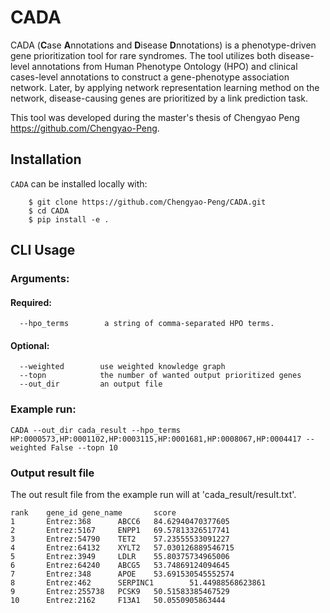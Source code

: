 # CADA
CADA (**C**ase **A**nnotations and **D**isease **D**nnotations)  is a phenotype-driven gene prioritization tool for rare syndromes. The tool utilizes both disease-level annotations from Human Phenotype Ontology (HPO) and clinical cases-level annotations to construct a gene-phenotype association network. Later, by applying network representation learning method on the network, disease-causing genes are prioritized by a link prediction task.

This tool was developed during the master's thesis of Chengyao Peng <https://github.com/Chengyao-Peng>.

       
## Installation

``CADA`` can be installed locally with:
```
    $ git clone https://github.com/Chengyao-Peng/CADA.git
    $ cd CADA
    $ pip install -e . 
```
 
## CLI Usage 
### Arguments:
#### Required:
```
  --hpo_terms        a string of comma-separated HPO terms.
```
#### Optional:
```
  --weighted        use weighted knowledge graph
  --topn            the number of wanted output prioritized genes
  --out_dir         an output file
```
### Example run:
```
CADA --out_dir cada_result --hpo_terms HP:0000573,HP:0001102,HP:0003115,HP:0001681,HP:0008067,HP:0004417 --weighted False --topn 10
```
### Output result file
The out result file from the example run will at 'cada_result/result.txt'.
```
rank    gene_id gene_name       score
1       Entrez:368      ABCC6   84.62940470377605
2       Entrez:5167     ENPP1   69.57813326517741
3       Entrez:54790    TET2    57.23555533091227
4       Entrez:64132    XYLT2   57.030126889546715
5       Entrez:3949     LDLR    55.80375734965006
6       Entrez:64240    ABCG5   53.74869124094645
7       Entrez:348      APOE    53.691530545552574
8       Entrez:462      SERPINC1        51.44988568623861
9       Entrez:255738   PCSK9   50.51583385467529
10      Entrez:2162     F13A1   50.0550905863444
```


